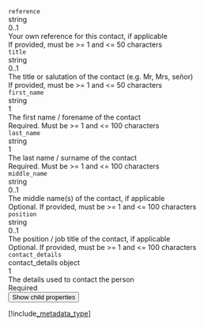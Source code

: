 <div class="property">
    <div class="name"><code>reference</code></div>
    <div class="type">string</div>
    <div class="occurs">0..1</div>
    <div class="description">Your own reference for this contact, if applicable</div>
    <div class="validation">If provided, must be >= 1 and <= 50 characters</div>
</div>
<div class="property">
    <div class="name"><code>title</code></div>
    <div class="type">string</div>
    <div class="occurs">0..1</div>
    <div class="description">The title or salutation of the contact (e.g. Mr, Mrs, señor)</div>
    <div class="validation">If provided, must be >= 1 and <= 50 characters</div>            
</div>
<div class="property">
    <div class="name"><code>first_name</code></div>
    <div class="type">string</div>
    <div class="occurs">1</div>
    <div class="description">The first name / forename of the contact</div>
    <div class="validation">Required. Must be >= 1 and <= 100 characters</div>
</div>
<div class="property">
    <div class="name"><code>last_name</code></div>
    <div class="type">string</div>
    <div class="occurs">1</div>
    <div class="description">The last name / surname of the contact</div>
    <div class="validation">Required. Must be >= 1 and <= 100 characters</div>
</div>
<div class="property">
    <div class="name"><code>middle_name</code></div>
    <div class="type">string</div>
    <div class="occurs">0..1</div>
    <div class="description">The middle name(s) of the contact, if applicable</div>
    <div class="validation">Optional. If provided, must be >= 1 and <= 100 characters</div>
</div>
<div class="property">
    <div class="name"><code>position</code></div>
    <div class="type">string</div>
    <div class="occurs">0..1</div>
    <div class="description">The position / job title of the contact, if applicable</div>
    <div class="validation">Optional. If provided, must be >= 1 and <= 100 characters</div>            
</div>
<div class="property">
    <div class="name"><code>contact_details</code></div>
    <div class="type">contact_details object</div>
    <div class="occurs">1</div>
    <div class="description">The details used to contact the person</div>
    <div class="validation">Required</div>     
    <div class="dropdown"> 
        <button onclick="dropFunction(this)">Show child properties</button>
        <div class="dropdown-content">

[!include[_metadata_type](_metadata_type.md)]
</div>
    </div>              
</div>
